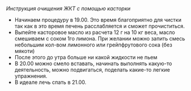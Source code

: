 *Инструкция очищения ЖКТ с помощью касторки*
- Начинаем процедуру в 19.00. Это время благоприятно для чистки так как в это время печень расслабляется и сможет прочиститься. 
- Выпейте касторовое масло из расчета 12 г на 10 кг веса, масло смешиваем с соком 1го лимона. При желании можно запить смесь небольшим кол-вом лимонного или грейпфрутового сока (без мякоти)
- После этого до утра больше ни какой жидкости не пьем
- В 20.00 можно смело вставать, начинать выполнять какую-то деятельность, можно подвигаться, поделать какие-то легкие упражнения.
- В идеале лечь спать в 21.00.